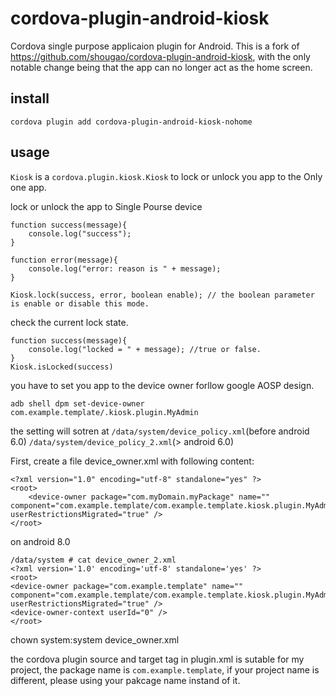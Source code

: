 # cordova-plugin-android-kiosk
Cordova single purpose applicaion plugin for Android. This is a fork of https://github.com/shougao/cordova-plugin-android-kiosk, with the only notable change being
that the app can no longer act as the home screen.

## install
```
cordova plugin add cordova-plugin-android-kiosk-nohome
```

## usage
``Kiosk`` is a ``cordova.plugin.kiosk.Kiosk`` to lock or unlock you app to the Only one app.

lock or unlock the app to Single Pourse device
```
function success(message){
    console.log("success");
}

function error(message){
    console.log("error: reason is " + message);
}

Kiosk.lock(success, error, boolean enable); // the boolean parameter is enable or disable this mode.
```
check the current lock state.
```
function success(message){
    console.log("locked = " + message); //true or false.
}
Kiosk.isLocked(success)
```

you have to set you app to the device owner forllow google AOSP design.
```
adb shell dpm set-device-owner com.example.template/.kiosk.plugin.MyAdmin
```
the setting will sotren at ``/data/system/device_policy.xml``(before android 6.0)
``/data/system/device_policy_2.xml``(> android 6.0)

First, create a file device_owner.xml with following content:
```
<?xml version="1.0" encoding="utf-8" standalone="yes" ?>
<root>
    <device-owner package="com.myDomain.myPackage" name="" component="com.example.template/com.example.template.kiosk.plugin.MyAdmin" userRestrictionsMigrated="true" />
</root>
```
on android 8.0
```
/data/system # cat device_owner_2.xml
<?xml version='1.0' encoding='utf-8' standalone='yes' ?>
<root>
<device-owner package="com.example.template" name="" component="com.example.template/com.example.template.kiosk.plugin.MyAdmin" userRestrictionsMigrated="true" />
<device-owner-context userId="0" />
</root>
```
chown system:system device_owner.xml

the cordova plugin source and target tag in plugin.xml is sutable for my project, the package name is ``com.example.template``, if your project name is different, please using your pakcage name instand of it.
